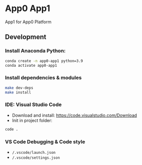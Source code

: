 # App0 App1

App1 for App0 Platform

## Development

### Install Anaconda Python:

```bash
conda create -n app0-app1 python=3.9
conda activate app0-app1
```

### Install dependencies & modules

```bash
make dev-deps
make install
```

### IDE: Visual Studio Code

- Download and install: https://code.visualstudio.com/Download
- Init in project folder:

```bash
code .
```

### VS Code Debugging & Code style

- `/.vscode/launch.json`
- `/.vscode/settings.json`

